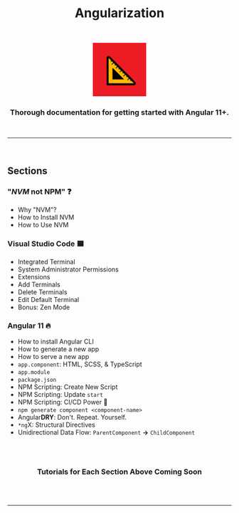 <h1 align="center"><b>Angularization</b></h1>
<br>
<p align="center">
  <img src="triangular-ruler.png" width="120px" />
</p>
<h3 align="center">Thorough documentation for getting started with <b>Angular 11+</b>.</h3>
<br>
<hr>
<br>

## **Sections**
### **"*NVM* not NPM" ❓**
* Why "NVM"?
* How to Install NVM
* How to Use NVM
### **Visual Studio Code 🟦**
* Integrated Terminal
* System Administrator Permissions
* Extensions
* Add Terminals
* Delete Terminals
* Edit Default Terminal
* Bonus: Zen Mode
### **Angular 11 🔥**
* How to install Angular CLI
* How to generate a new app
* How to serve a new app
* `app.component`: HTML, SCSS, & TypeScript
* `app.module`
* `package.json`
* NPM Scripting: Create New Script
* NPM Scripting: Update `start`
* NPM Scripting: CI/CD Power 💪
* `npm generate component <component-name>`
* Angular**DRY**: Don't. Repeat. Yourself.
* `*ng`X: Structural Directives
* Unidirectional Data Flow: `ParentComponent` <b>→</b> `ChildComponent`
<br>
<br>
<h3 align="center"><b>Tutorials for Each Section Above Coming Soon</b></h3>
<br>
<br>
<hr>
<br>
<br>